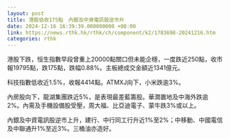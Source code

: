 ```yaml
---
layout: post
title: 港股低收175點　內銀及中資電訊股逆市升
date: 2024-12-16 16:39:39.000000000 +08:00
link: https://news.rthk.hk/rthk/ch/component/k2/1783698-20241216.htm
categories: rthk
---
```


港股下跌，恒生指數早段曾重上20000點關口但未能企穩，一度跌近250點，收市報19795點，跌175點，跌幅0.88%。主板總成交金額近1341億元。

科技指數低收近1.5%，收報4414點。ATMXJ向下，小米跌逾3%。

內房股向下，龍湖集團跌近5%，是表現最差藍籌股。華潤置地及中海外跌逾2%。內需及手機設備股受壓，周大福、比亞迪電子、蒙牛跌3%或以上。

內銀及中資電訊股逆市上升，建行、中行同工行升近1%至2%；中移動、中國電信及中聯通升1%至近3%。三桶油亦造好。
